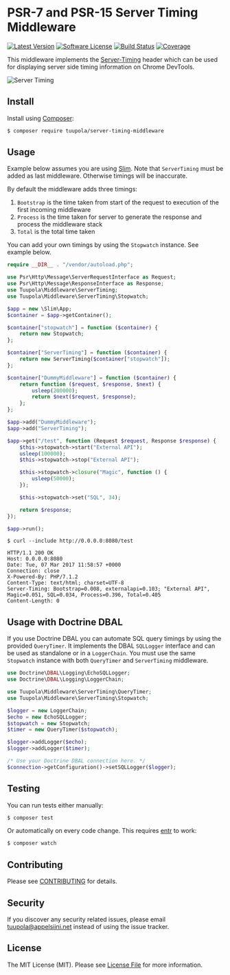 #  PSR-7 and PSR-15 Server Timing Middleware

[![Latest Version](https://img.shields.io/packagist/v/tuupola/server-timing-middleware.svg?style=flat-square)](https://packagist.org/packages/tuupola/server-timing-middleware)
[![Software License](https://img.shields.io/badge/license-MIT-brightgreen.svg?style=flat-square)](LICENSE.md)
[![Build Status](https://img.shields.io/travis/tuupola/server-timing-middleware/master.svg?style=flat-square)](https://travis-ci.org/tuupola/server-timing-middleware)
[![Coverage](http://img.shields.io/codecov/c/github/tuupola/server-timing-middleware.svg?style=flat-square)](https://codecov.io/github/tuupola/server-timing-middleware)

This middleware implements the [Server-Timing](http://wicg.github.io/server-timing/) header which can be used for displaying server side timing information on Chrome DevTools.

![Server Timing](http://www.appelsiini.net/img/server-timing-1400.png)


## Install

Install using [Composer](https://getcomposer.org/):

``` bash
$ composer require tuupola/server-timing-middleware
```

## Usage

Example below assumes you are using [Slim](https://www.slimframework.com/). Note that `ServerTiming` must be added as last middleware. Otherwise timings will be inaccurate.

By default the middleware adds three timings:
1. `Bootstrap` is the time taken from start of the request to execution of the first incoming middleware
2. `Process` is the time taken for server to generate the response and process the middleware stack
3. `Total` is the total time taken

You can add your own timings by using the `Stopwatch` instance. See example below.


```php
require __DIR__ . "/vendor/autoload.php";

use Psr\Http\Message\ServerRequestInterface as Request;
use Psr\Http\Message\ResponseInterface as Response;
use Tuupola\Middleware\ServerTiming;
use Tuupola\Middleware\ServerTiming\Stopwatch;

$app = new \Slim\App;
$container = $app->getContainer();

$container["stopwatch"] = function ($container) {
    return new Stopwatch;
};

$container["ServerTiming"] = function ($container) {
    return new ServerTiming($container["stopwatch"]);
};

$container["DummyMiddleware"] = function ($container) {
    return function ($request, $response, $next) {
        usleep(200000);
        return $next($request, $response);
    };
};

$app->add("DummyMiddleware");
$app->add("ServerTiming");

$app->get("/test", function (Request $request, Response $response) {
    $this->stopwatch->start("External API");
    usleep(100000);
    $this->stopwatch->stop("External API");

    $this->stopwatch->closure("Magic", function () {
        usleep(50000);
    });

    $this->stopwatch->set("SQL", 34);

    return $response;
});

$app->run();
```

```
$ curl --include http://0.0.0.0:8080/test

HTTP/1.1 200 OK
Host: 0.0.0.0:8080
Date: Tue, 07 Mar 2017 11:58:57 +0000
Connection: close
X-Powered-By: PHP/7.1.2
Content-Type: text/html; charset=UTF-8
Server-Timing: Bootstrap=0.008, externalapi=0.103; "External API", Magic=0.051, SQL=0.034, Process=0.396, Total=0.405
Content-Length: 0
```

## Usage with Doctrine DBAL

If you use Doctrine DBAL you can automate SQL query timings by using the provided `QueryTimer`. It implements the DBAL `SQLLogger` interface and can be used as standalone or in a `LoggerChain`. You must use the same `Stopwatch` instance with both `QueryTimer` and `ServerTiming` middleware.

```php
use Doctrine\DBAL\Logging\EchoSQLLogger;
use Doctrine\DBAL\Logging\LoggerChain;

use Tuupola\Middleware\ServerTiming\QueryTimer;
use Tuupola\Middleware\ServerTiming\Stopwatch;

$logger = new LoggerChain;
$echo = new EchoSQLLogger;
$stopwatch = new Stopwatch;
$timer = new QueryTimer($stopwatch);

$logger->addLogger($echo);
$logger->addLogger($timer);

/* Use your Doctrine DBAL connection here. */
$connection->getConfiguration()->setSQLLogger($logger);
```

## Testing

You can run tests either manually:

``` bash
$ composer test
```
Or automatically on every code change. This requires [entr](http://entrproject.org/) to work:

``` bash
$ composer watch
```

## Contributing

Please see [CONTRIBUTING](CONTRIBUTING.md) for details.

## Security

If you discover any security related issues, please email tuupola@appelsiini.net instead of using the issue tracker.

## License

The MIT License (MIT). Please see [License File](LICENSE.md) for more information.
